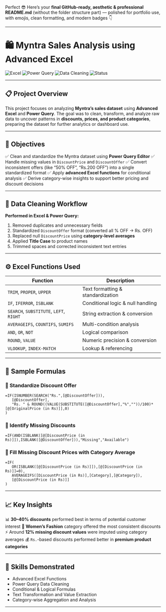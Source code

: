 Perfect 😎 Here’s your **final GitHub-ready, aesthetic & professional README.md** (without the folder structure part) — polished for portfolio use, with emojis, clean formatting, and modern badges 👇

---

# 🛍️ Myntra Sales Analysis using Advanced Excel

![Excel](https://img.shields.io/badge/Tool-Microsoft_Excel-green?logo=microsoftexcel\&logoColor=white)
![Power Query](https://img.shields.io/badge/Feature-Power_Query-blue?logo=microsoftpowerbi\&logoColor=white)
![Data Cleaning](https://img.shields.io/badge/Focus-Data_Cleaning-orange)
![Status](https://img.shields.io/badge/Project_Status-Completed-success)

---

## 📋 **Project Overview**

This project focuses on analyzing **Myntra’s sales dataset** using **Advanced Excel** and **Power Query**.
The goal was to clean, transform, and analyze raw data to uncover patterns in **discounts, prices, and product categories**, preparing the dataset for further analytics or dashboard use.

---

## 🎯 **Objectives**

✅ Clean and standardize the Myntra dataset using **Power Query Editor**
✅ Handle missing values in `DiscountPrice` and `DiscountOffer`
✅ Convert inconsistent offers (like “50% OFF”, “Rs.200 OFF”) into a single standardized format
✅ Apply **advanced Excel functions** for conditional analysis
✅ Derive category-wise insights to support better pricing and discount decisions

---

## 🧹 **Data Cleaning Workflow**

**Performed in Excel & Power Query:**

1. Removed duplicates and unnecessary fields
2. Standardized `DiscountOffer` format (converted all % OFF → Rs. OFF)
3. Replaced null `DiscountPrice` using **category-level averages**
4. Applied **Title Case** to product names
5. Trimmed spaces and corrected inconsistent text entries

---

## ⚙️ **Excel Functions Used**

| Function                                | Description                       |
| --------------------------------------- | --------------------------------- |
| `TRIM`, `PROPER`, `UPPER`               | Text formatting & standardization |
| `IF`, `IFERROR`, `ISBLANK`              | Conditional logic & null handling |
| `SEARCH`, `SUBSTITUTE`, `LEFT`, `RIGHT` | String extraction & conversion    |
| `AVERAGEIFS`, `COUNTIFS`, `SUMIFS`      | Multi-condition analysis          |
| `AND`, `OR`, `NOT`                      | Logical comparison                |
| `ROUND`, `VALUE`                        | Numeric precision & conversion    |
| `VLOOKUP`, `INDEX-MATCH`                | Lookup & referencing              |

---

## 🧮 **Sample Formulas**

### 🔹 Standardize Discount Offer

```excel
=IF(ISNUMBER(SEARCH("Rs.",[@DiscountOffer])),
   [@DiscountOffer],
   "Rs. " & ROUND((VALUE(SUBSTITUTE([@DiscountOffer],"%",""))/100)*[@[OriginalPrice (in Rs)]],0)
)
```

### 🔹 Identify Missing Discounts

```excel
=IF(AND(ISBLANK([@[DiscountPrice (in Rs)]]),ISBLANK([@DiscountOffer])),"Missing","Available")
```

### 🔹 Fill Missing Discount Prices with Category Average

```excel
=IF(
   OR(ISBLANK([@[DiscountPrice (in Rs)]]),[@[DiscountPrice (in Rs)]]=0),
   AVERAGEIFS([DiscountPrice (in Rs)],[Category],[@Category]),
   [@[DiscountPrice (in Rs)]]
)
```

---

## 📈 **Key Insights**

📊 **30–40% discounts** performed best in terms of potential customer interest
👗 **Women’s Fashion** category offered the most consistent discounts
⚡ Around **12% missing discount values** were imputed using category averages
💰 `Rs.`-based discounts performed better in **premium product categories**

---

## 🚀 **Skills Demonstrated**

* Advanced Excel Functions
* Power Query Data Cleaning
* Conditional & Logical Formulas
* Text Transformation and Value Extraction
* Category-wise Aggregation and Analysis

---

